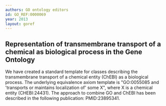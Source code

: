 ```yaml
--- 
authors: GO ontology editors
id: GO_REF:0000069
year: 2013
layout: goref
---
```


## Representation of transmembrane transport of a chemical as biological process in the Gene Ontology

We have created a standard template for classes describing the transmembrane transport of a chemical entity (ChEBI) as a biological process. The underlying equivalence axiom template is "GO:0055085 and 'transports or maintains localization of' some X", where X is a chemical entity (CHEBI:24431). The approach to combine GO and ChEBI has been described in the following publication: PMID:23895341.
